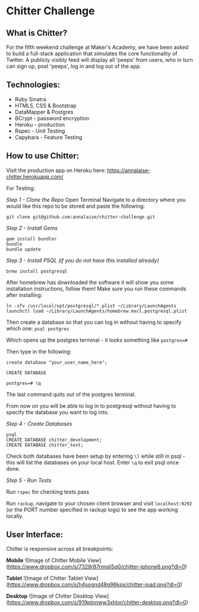 Chitter Challenge
=================



What is Chitter?
-------

For the fifth weekend challenge at Maker's Academy, we have been asked to build a full-stack application that simulates the core functionality of Twitter. A publicly visibly feed will display all 'peeps' from users, who in turn can sign up, post 'peeps', log in and log out of the app.

Technologies:
-------
* Ruby Sinatra
* HTML5, CSS & Bootstrap
* DataMapper & Postgres
* BCrypt - password encryption
* Heroku - production
* Rspec - Unit Testing
* Capybara - Feature Testing

How to use Chitter:
-------
Visit the production app on Heroku here: https://annalaise-chitter.herokuapp.com/

For Testing:

*Step 1 - Clone the Repo*
Open Terminal
Navigate to a directory where you would like this repo to be stored and
paste the following:
```
git clone git@github.com:annalaise/chitter-challenge.git
```

*Step 2 - Install Gems*

```
gem install bundler
bundle
bundle update
```

*Step 3 - Install PSQL (if you do not have this installed already)*
```
brew install postgresql
```
After homebrew has downloaded the software it will show you some installation instructions, follow them!
Make sure you run these commands after installing:
```
ln -sfv /usr/local/opt/postgresql/*.plist ~/Library/LaunchAgents
launchctl load ~/Library/LaunchAgents/homebrew.mxcl.postgresql.plist
```
Then create a database so that you can log in without having to specify which one: `psql postgres`

Which opens up the postgres terminal - it looks something like `postgres=#`

Then type in the following:

```
create database "your_user_name_here";

CREATE DATABASE

postgres=# \q
```
The last command quits out of the postgres terminal.

From now on you will be able to log in to postgresql without having to specify the database you want to log into.

*Step 4 - Create Databases*
```
psql
CREATE DATABASE chitter_development;
CREATE DATABASE chitter_test;
```
Check both databases have been setup by entering `\l` while still in psql - this will list the databases on your local host. Enter `\q` to exit psql once done.

*Step 5 - Run Tests*

Run `rspec` for checking tests pass

Run `rackup`, navigate to your chosen client browser and visit `localhost:9292` (or the PORT number specified in rackup logs) to see the app working locally.

User Interface:
-------
Chitter is responsive across all  breakpoints:

**Mobile**
![Image of Chitter Mobile View]
(https://www.dropbox.com/s/7329r87rmqji5q0/chitter-iphone6.png?dl=0)

**Tablet**
![Image of Chitter Tablet View]
(https://www.dropbox.com/s/h4sognd48g96kpx/chitter-ipad.png?dl=0)

**Desktop**
![Image of Chitter Desktop View]
(https://www.dropbox.com/s/919ptnnww3xhlor/chitter-desktop.png?dl=0)
